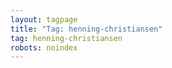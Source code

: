 ```yaml
---
layout: tagpage
title: "Tag: henning-christiansen"
tag: henning-christiansen
robots: noindex
---
```

